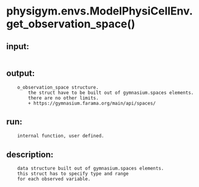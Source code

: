 # physigym.envs.ModelPhysiCellEnv.get_observation_space()


## input:
```

```

## output:
```
    o_observation_space structure.
        the struct have to be built out of gymnasium.spaces elements.
        there are no other limits.
        + https://gymnasium.farama.org/main/api/spaces/

```

## run:
```python
    internal function, user defined.

```

## description:
```
    data structure built out of gymnasium.spaces elements.
    this struct has to specify type and range
    for each observed variable.

```